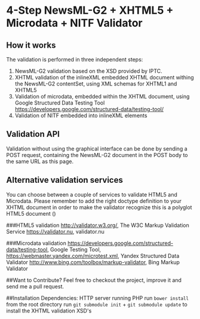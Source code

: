 # 4-Step NewsML-G2 + XHTML5 + Microdata + NITF Validator
            
## How it works
The validation is performed in three independent steps:
1) NewsML-G2 validation based on the XSD provided by IPTC.
2) XHTML validation of the inlineXML embedded XHTML document withing the NewsML-G2 contentSet,
using XML schemas for XHTML1 and XHTML5
3) Validation of microdata, embedded within the XHTML document, using  Google Structured Data Testing Tool
https://developers.google.com/structured-data/testing-tool/
3) Validation of NITF embedded into inlineXML elements

## Validation API
Validation without using the graphical interface can be done by sending a POST request,
containing the NewsML-G2 document in the POST body to the same URL as this page.

## Alternative validation services
You can choose between a couple of services to validate HTML5 and Microdata. 
Please remember to add the right doctype definition to your XHTML document in order 
to make the validator recognize this is a polyglot HTML5 document (<!DOCTYPE html>)

###HTML5 validation
http://validator.w3.org/, The W3C Markup Validation Service
https://validator.nu, validator.nu

###Microdata validation
https://developers.google.com/structured-data/testing-tool, Google Testing Tool,
https://webmaster.yandex.com/microtest.xml, Yandex Structured Data Validator
http://www.bing.com/toolbox/markup-validator, Bing Markup Validator
    
##Want to Contribute?
Feel free to checkout the project, improve it and send me a pull request.
    
##Installation
Dependencies: HTTP server running PHP
run `bower install` from the root directory
run `git submodule init` + `git submodule update` to install the XHTML validation XSD's

